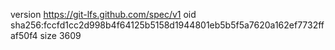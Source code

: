 version https://git-lfs.github.com/spec/v1
oid sha256:fccfd1cc2d998b4f64125b5158d1944801eb5b5f5a7620a162ef7732ffaf50f4
size 3609
